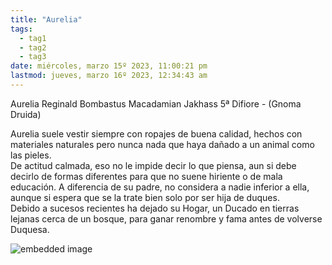 ```yaml
---
title: "Aurelia"
tags:
  - tag1
  - tag2
  - tag3
date: miércoles, marzo 15º 2023, 11:00:21 pm
lastmod: jueves, marzo 16º 2023, 12:34:43 am
---
```


Aurelia Reginald Bombastus Macadamian Jakhass 5ª Difiore - (Gnoma Druida)

Aurelia suele vestir siempre con ropajes de buena calidad, hechos con materiales naturales pero nunca nada que haya dañado a un animal como las pieles.  
De actitud calmada, eso no le impide decir lo que piensa, aun si debe decirlo de formas diferentes para que no suene hiriente o de mala educación. A diferencia de su padre, no considera a nadie inferior a ella, aunque si espera que se la trate bien solo por ser hija de duques.  
Debido a sucesos recientes ha dejado su Hogar, un Ducado en tierras lejanas cerca de un bosque, para ganar renombre y fama antes de volverse Duquesa.

![embedded image](https://assets.legendkeeper.com/04274193-0a17-42f3-9580-639c4990884e.jpg "Attachment")